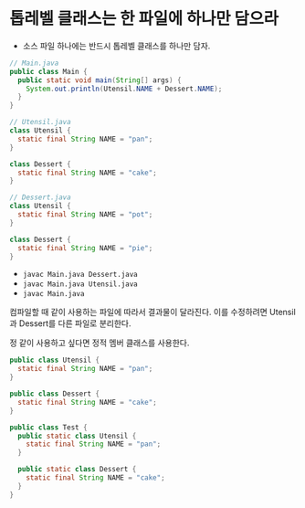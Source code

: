 # 톱레벨 클래스는 한 파일에 하나만 담으라

- 소스 파일 하나에는 반드시 톱레벨 클래스를 하나만 담자.

```java
// Main.java
public class Main {
  public static void main(String[] args) {
    System.out.println(Utensil.NAME + Dessert.NAME);
  }
}

// Utensil.java
class Utensil {
  static final String NAME = "pan";
}

class Dessert {
  static final String NAME = "cake";
}

// Dessert.java
class Utensil {
  static final String NAME = "pot";
}

class Dessert {
  static final String NAME = "pie";
}
```
- `javac Main.java Dessert.java`
- `javac Main.java Utensil.java`
- `javac Main.java`

컴파일할 때 같이 사용하는 파일에 따라서 결과물이 달라진다. 이를 수정하려면 Utensil과 Dessert를 다른 파일로 분리한다.

정 같이 사용하고 싶다면 정적 멤버 클래스를 사용한다.

```java
public class Utensil {
  static final String NAME = "pan";
}

public class Dessert {
  static final String NAME = "cake";
}

public class Test {
  public static class Utensil {
    static final String NAME = "pan";
  }

  public static class Dessert {
    static final String NAME = "cake";
  }
}

```
